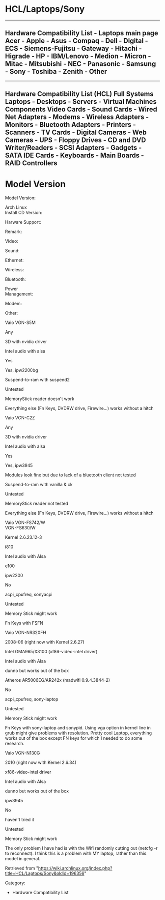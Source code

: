 HCL/Laptops/Sony
================

  -----------------------------------------------------------------------------------------------------------------------------------------------------------------------------------------------------------------------------
  Hardware Compatibility List - Laptops main page   
   Acer - Apple - Asus - Compaq - Dell - Digital - ECS - Siemens-Fujitsu - Gateway - Hitachi - Higrade - HP - IBM/Lenovo - Medion - Micron - Mitac - Mitsubishi - NEC - Panasonic - Samsung - Sony - Toshiba - Zenith - Other
  -----------------------------------------------------------------------------------------------------------------------------------------------------------------------------------------------------------------------------

  

  ------------------------------------------------------------------------------------------------------------------------------------------------------------------------------------------------------------------------------------------------------------------------------------------------------------------------
  Hardware Compatibility List (HCL)
  Full Systems
  Laptops - Desktops - Servers - Virtual Machines
  Components
  Video Cards - Sound Cards - Wired Net Adapters - Modems - Wireless Adapters - Monitors - Bluetooth Adapters - Printers - Scanners - TV Cards - Digital Cameras - Web Cameras - UPS - Floppy Drives - CD and DVD Writer/Readers - SCSI Adapters - Gadgets - SATA IDE Cards - Keyboards - Main Boards - RAID Controllers
  ------------------------------------------------------------------------------------------------------------------------------------------------------------------------------------------------------------------------------------------------------------------------------------------------------------------------

Model Version
=============

  
  
  
  
  
  
  
  
  

Model Version:

Arch Linux   
Install CD Version:  

Harware Support:

Remark:

Video:

Sound:

Ethernet:

Wireless:

Bluetooth:

Power  
Management:  

Modem:

Other:

Vaio VGN-S5M

Any

3D with nvidia driver

Intel audio with alsa

Yes

Yes, ipw2200bg

Suspend-to-ram with suspend2

Untested

MemoryStick reader doesn't work

Everything else (Fn Keys, DVDRW drive, Firewire...) works without a
hitch

Vaio VGN-C2Z

Any

3D with nvidia driver

Intel audio with alsa

Yes

Yes, ipw3945

Modules look fine but due to lack of a bluetooth client not tested

Suspend-to-ram with vanilla & ck

Untested

MemoryStick reader not tested

Everything else (Fn Keys, DVDRW drive, Firewire...) works without a
hitch

Vaio VGN-FS742/W  
VGN-FS630/W

Kernel 2.6.23.12-3

i810

Intel audio with Alsa

e100

ipw2200

No

acpi_cpufreq, sonyacpi

Untested

Memory Stick might work

Fn Keys with FSFN

Vaio VGN-NR320FH

2008-06 (right now with Kernel 2.6.27)

Intel GMA965/X3100 (xf86-video-intel driver)

Intel audio with Alsa

dunno but works out of the box

Atheros AR5006EG/AR242x (madwifi 0.9.4.3844-2)

No

acpi_cpufreq, sony-laptop

Untested

Memory Stick might work

Fn Keys with sony-laptop and sonypid. Using vga option in kernel line in
grub might give problems with resolution. Pretty cool Laptop, everything
works out of the box except FN keys for which I needed to do some
research.

Vaio VGN-N130G

2010 (right now with Kernel 2.6.34)

xf86-video-intel driver

Intel audio with Alsa

dunno but works out of the box

ipw3945

No

haven't tried it

Untested

Memory Stick might work

The only problem I have had is with the Wifi randomly cutting out
(netcfg -r to reconnect). I think this is a problem with MY laptop,
rather than this model in general.

Retrieved from
"https://wiki.archlinux.org/index.php?title=HCL/Laptops/Sony&oldid=196356"

Category:

-   Hardware Compatibility List
